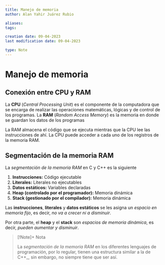 ```yaml
---
title: Manejo de memoria
author: Alan Yahir Juárez Rubio

aliases:
tags:

creation date: 09-04-2023
last modification date: 09-04-2023

type: Note
---
```


# Manejo de memoria


## Conexión entre CPU y RAM

La **CPU** (_Central Processing Unit_) es el componente de la computadora que se encarga de realizar las operaciones matemáticas, lógicas y de control de los programas.
La **RAM** (_Random Access Memory_) es la memoria en donde se guardan los datos de los programas

La RAM almacena el código que se ejecuta mientras que la CPU lee las instrucciones de ahí.
La CPU puede acceder a cada uno de los registros de la memoria RAM.

## Segmentación de la memoria RAM

La _segmentación de la memoria RAM_ en C y C++ es la siguiente

1. **Instrucciones:** Código ejecutable
2. **Literales:** Literales no ejecutables
3. **Datos estáticos:** Variables declaradas
4. **Heap (controlado por el programador):** Memoria dinámica
5. **Stack (gestionado por el compilador):** Memoria dinámica

Las **instrucciones**, **literales** y **datos estáticos** se les asigna un _espacio en memoria fijo_, es decir, _no va a crecer ni a disminuir_.

Por otra parte, el **heap** y el **stack** son _espacios de memoria dinámica_, es decir, _pueden aumentar y disminuir_.

> [!Note]+ Nota
> 
> La _segmentación de la memoria RAM_ en los diferentes lenguajes de programación, por lo regular, tienen una estructura similar a la de C++_, sin embargo, no siempre tiene que ser así.

